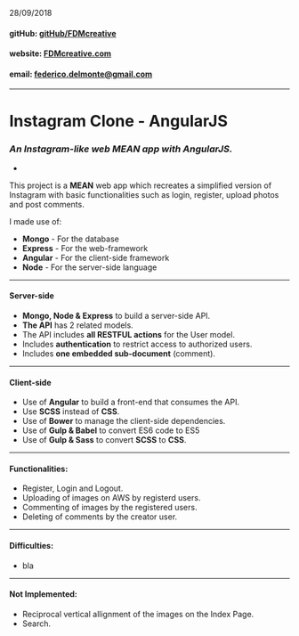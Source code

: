 28/09/2018
#### gitHub: [gitHub/FDMcreative](https://github.com/FDMcreative/)
#### website: [FDMcreative.com](http://www.fdmcreative.com) 
#### email: [federico.delmonte@gmail.com](federico.delmonte@gmail.com)
---
# Instagram Clone - AngularJS
### *An Instagram-like web MEAN app with AngularJS.*
-

This project is a **MEAN** web app which recreates a simplified version of Instagram with basic functionalities such as login, register, upload photos and post comments.

I made use of:

- **Mongo** - For the database
- **Express** - For the web-framework
- **Angular** - For the client-side framework
- **Node** - For the server-side language

---

#### Server-side

* **Mongo, Node & Express** to build a server-side API.
* **The API** has 2 related models.
* The API includes **all RESTFUL actions** for the User model.
* Includes **authentication** to restrict access to authorized users.
* Includes **one embedded sub-document** (comment).

---

#### Client-side

* Use of **Angular** to build a front-end that consumes the API.
* Use **SCSS** instead of **CSS**.
* Use of **Bower** to manage the client-side dependencies.
* Use of **Gulp & Babel** to convert ES6 code to ES5
* Use of **Gulp & Sass** to convert **SCSS** to **CSS**.

---

#### Functionalities:

- Register, Login and Logout.
- Uploading of images on AWS by registerd users.
- Commenting of images by the registered users.
- Deleting of comments by the creator user.


---

#### Difficulties:

- bla

---

#### Not Implemented:

- Reciprocal vertical allignment of the images on the Index Page.
- Search.